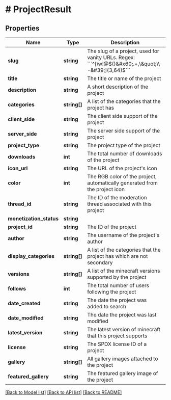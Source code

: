 # # ProjectResult

## Properties

Name | Type | Description | Notes
------------ | ------------- | ------------- | -------------
**slug** | **string** | The slug of a project, used for vanity URLs. Regex: &#x60;&#x60;&#x60;^[\\w!@$()&#x60;.+,\&quot;\\-&#39;]{3,64}$&#x60;&#x60;&#x60; |
**title** | **string** | The title or name of the project |
**description** | **string** | A short description of the project |
**categories** | **string[]** | A list of the categories that the project has | [optional]
**client_side** | **string** | The client side support of the project |
**server_side** | **string** | The server side support of the project |
**project_type** | **string** | The project type of the project |
**downloads** | **int** | The total number of downloads of the project |
**icon_url** | **string** | The URL of the project&#39;s icon | [optional]
**color** | **int** | The RGB color of the project, automatically generated from the project icon | [optional]
**thread_id** | **string** | The ID of the moderation thread associated with this project | [optional]
**monetization_status** | **string** |  | [optional]
**project_id** | **string** | The ID of the project |
**author** | **string** | The username of the project&#39;s author |
**display_categories** | **string[]** | A list of the categories that the project has which are not secondary | [optional]
**versions** | **string[]** | A list of the minecraft versions supported by the project |
**follows** | **int** | The total number of users following the project |
**date_created** | **string** | The date the project was added to search |
**date_modified** | **string** | The date the project was last modified |
**latest_version** | **string** | The latest version of minecraft that this project supports | [optional]
**license** | **string** | The SPDX license ID of a project |
**gallery** | **string[]** | All gallery images attached to the project | [optional]
**featured_gallery** | **string** | The featured gallery image of the project | [optional]

[[Back to Model list]](../../README.md#models) [[Back to API list]](../../README.md#endpoints) [[Back to README]](../../README.md)
